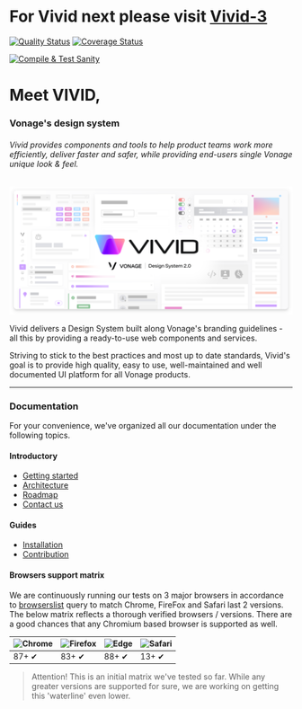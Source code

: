 # For Vivid next please visit [Vivid-3](https://github.com/vonage/vivid-3)

[![Quality Status](https://github.com/Vonage/vivid/workflows/Compile%20&%20Test/badge.svg)](https://github.com/Vonage/vivid/actions?query=workflow%3A%22Compile+%26+Test%22)
[![Coverage Status](https://coveralls.io/repos/github/Vonage/vivid/badge.svg?t=v9CrbP)](https://coveralls.io/github/Vonage/vivid)

[![Compile & Test Sanity](https://github.com/Vonage/vivid/actions/workflows/compile-test-sanity.yml/badge.svg)](https://github.com/Vonage/vivid/actions/workflows/compile-test-sanity.yml)

# Meet VIVID,

### Vonage's design system

###### Vivid provides components and tools to help product teams work more efficiently, deliver faster and safer, while providing end-users single Vonage unique look & feel.

![Meed Vivid](docs/assets/images/meet-vivid.svg)

Vivid delivers a Design System built along Vonage's branding guidelines - all this by providing a ready-to-use web components and services.

Striving to stick to the best practices and most up to date standards, Vivid's goal is to provide high quality, easy to use, well-maintained and well documented UI platform for all Vonage products.

---

### Documentation

For your convenience, we've organized all our documentation under the following topics.

#### Introductory

- [Getting started](docs/getting-started.md)
- [Architecture](docs/architecture.md)
- [Roadmap](docs/roadmap.md)
- [Contact us](docs/contact-us.md)

#### Guides

- [Installation](docs/installation.md)
- [Contribution](docs/contribution.md)

#### Browsers support matrix

We are continuously running our tests on 3 major browsers in accordance to [browserslist](https://github.com/browserslist/browserslist) query to match Chrome, FireFox and Safari last 2 versions.
The below matrix reflects a thorough verified browsers / versions.
There are a good chances that any Chromium based browser is supported as well.


| ![Chrome](https://raw.githubusercontent.com/alrra/browser-logos/master/src/chrome/chrome_48x48.png) | ![Firefox](https://raw.githubusercontent.com/alrra/browser-logos/master/src/firefox/firefox_48x48.png) | ![Edge](https://raw.githubusercontent.com/alrra/browser-logos/master/src/edge/edge_48x48.png) | ![Safari](https://raw.githubusercontent.com/alrra/browser-logos/master/src/safari/safari_48x48.png) |
| --------------------------------------------------------------------------------------------------- | ------------------------------------------------------------------------------------------------------ | --------------------------------------------------------------------------------------------- | --------------------------------------------------------------------------------------------------- |
| 87+ ✔                                                                                               | 83+ ✔                                                                                                  | 88+ ✔                                                                                         | 13+ ✔                                                                                               |

> Attention! This is an initial matrix we've tested so far. While any greater versions are supported for sure, we are working on getting this 'waterline' even lower.
